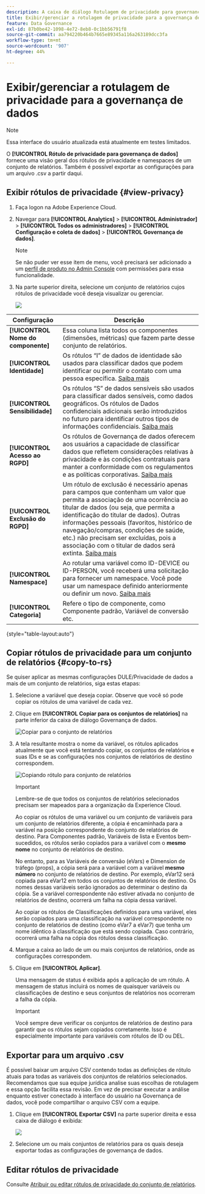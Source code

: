 ```yaml
---
description: A caixa de diálogo Rotulagem de privacidade para governança de dados fornece uma visão geral dos rótulos e namespaces de privacidade de um conjunto de relatórios. Também é possível exportar as configurações para um arquivo .csv a partir daqui.
title: Exibir/gerenciar a rotulagem de privacidade para a governança de dados
feature: Data Governance
exl-id: 87b0be42-1098-4e72-8eb8-0c1bb56791f8
source-git-commit: aa794220b464b7665e89345a116a263189dcc3fa
workflow-type: tm+mt
source-wordcount: '907'
ht-degree: 44%

---
```


# Exibir/gerenciar a rotulagem de privacidade para a governança de dados

>[!NOTE]
>
>Essa interface do usuário atualizada está atualmente em testes limitados.

O **[!UICONTROL Rótulo de privacidade para governança de dados]** fornece uma visão geral dos rótulos de privacidade e namespaces de um conjunto de relatórios. Também é possível exportar as configurações para um arquivo .csv a partir daqui.

## Exibir rótulos de privacidade {#view-privacy}

1. Faça logon na Adobe Experience Cloud.
1. Navegar para  **[!UICONTROL Analytics]** > **[!UICONTROL Administrador]** > **[!UICONTROL Todos os administradores]** > **[!UICONTROL Configuração e coleta de dados]** > **[!UICONTROL Governança de dados]**.

   >[!NOTE]
   >
   >Se não puder ver esse item de menu, você precisará ser adicionado a um [perfil de produto no Admin Console](https://experienceleague.adobe.com/docs/analytics/admin/admin-console/permissions/product-profile.html?lang=pt-BR) com permissões para essa funcionalidade.

1. Na parte superior direita, selecione um conjunto de relatórios cujos rótulos de privacidade você deseja visualizar ou gerenciar.

   ![](assets/privacy_labeling.png)

| Configuração | Descrição |
| --- | --- |
| **[!UICONTROL Nome do componente]** | Essa coluna lista todos os componentes (dimensões, métricas) que fazem parte desse conjunto de relatórios. |
| **[!UICONTROL Identidade]** | Os rótulos “I” de dados de identidade são usados para classificar dados que podem identificar ou permitir o contato com uma pessoa específica. [Saiba mais](https://experienceleague.adobe.com/docs/analytics/admin/data-governance/gdpr-labels.html?lang=en#identity-data-labels) |
| **[!UICONTROL Sensibilidade]** | Os rótulos “S” de dados sensíveis são usados para classificar dados sensíveis, como dados geográficos. Os rótulos de Dados confidenciais adicionais serão introduzidos no futuro para identificar outros tipos de informações confidenciais. [Saiba mais](https://experienceleague.adobe.com/docs/analytics/admin/data-governance/gdpr-labels.html?lang=en#sensitive-data-labels) |
| **[!UICONTROL Acesso ao RGPD]** | Os rótulos de Governança de dados oferecem aos usuários a capacidade de classificar dados que refletem considerações relativas à privacidade e às condições contratuais para manter a conformidade com os regulamentos e as políticas corporativas. [Saiba mais](https://experienceleague.adobe.com/docs/analytics/admin/data-governance/gdpr-labels.html?lang=en#data-privacy-access-labels) |
| **[!UICONTROL Exclusão do RGPD]** | Um rótulo de exclusão é necessário apenas para campos que contenham um valor que permita a associação de uma ocorrência ao titular de dados (ou seja, que permita a identificação do titular de dados). Outras informações pessoais (favoritos, histórico de navegação/compras, condições de saúde, etc.) não precisam ser excluídas, pois a associação com o titular de dados será extinta. [Saiba mais](https://experienceleague.adobe.com/docs/analytics/admin/data-governance/gdpr-labels.html?lang=en#data-privacy-delete-labels) |
| **[!UICONTROL Namespace]** | Ao rotular uma variável como ID-DEVICE ou ID-PERSON, você receberá uma solicitação para fornecer um namespace. Você pode usar um namespace definido anteriormente ou definir um novo. [Saiba mais](https://experienceleague.adobe.com/docs/analytics/admin/data-governance/gdpr-labels.html?lang=en#section_F0A47AF8DA384A26BD56032D0ABFD2D7) |
| **[!UICONTROL Categoria]** | Refere o tipo de componente, como Componente padrão, Variável de conversão etc. |

{style=&quot;table-layout:auto&quot;}

## Copiar rótulos de privacidade para um conjunto de relatórios  {#copy-to-rs}

Se quiser aplicar as mesmas configurações DULE/Privacidade de dados a mais de um conjunto de relatórios, siga estas etapas:

1. Selecione a variável que deseja copiar. Observe que você só pode copiar os rótulos de uma variável de cada vez.
1. Clique em **[!UICONTROL Copiar para os conjuntos de relatórios]** na parte inferior da caixa de diálogo Governança de dados.

   ![Copiar para o conjunto de relatórios](assets/copy_to_reportsuite.png)

1. A tela resultante mostra o nome da variável, os rótulos aplicados atualmente que você está tentando copiar, os conjuntos de relatórios e suas IDs e se as configurações nos conjuntos de relatórios de destino correspondem.

   ![Copiando rótulo para conjunto de relatórios](assets/copy_to_rs.png)

   >[!IMPORTANT]
   >
   >Lembre-se de que todos os conjuntos de relatórios selecionados precisam ser mapeados para a organização da Experience Cloud.

   Ao copiar os rótulos de uma variável ou um conjunto de variáveis para um conjunto de relatórios diferente, a cópia é encaminhada para a variável na posição correspondente do conjunto de relatórios de destino. Para Componentes padrão, Variáveis de lista e Eventos bem-sucedidos, os rótulos serão copiados para a variável com o **mesmo nome** no conjunto de relatórios de destino.

   No entanto, para as Variáveis de conversão (eVars) e Dimension de tráfego (props), a cópia será para a variável com a variável **mesmo número** no conjunto de relatórios de destino. Por exemplo, eVar12 será copiada para eVar12 em todos os conjuntos de relatórios de destino. Os nomes dessas variáveis serão ignorados ao determinar o destino da cópia. Se a variável correspondente não estiver ativada no conjunto de relatórios de destino, ocorrerá um falha na cópia dessa variável.

   Ao copiar os rótulos de Classificações definidos para uma variável, eles serão copiados para uma classificação na variável correspondente no conjunto de relatórios de destino (como eVar7 a eVar7) que tenha um nome idêntico à classificação que está sendo copiada. Caso contrário, ocorrerá uma falha na cópia dos rótulos dessa classificação.

1. Marque a caixa ao lado de um ou mais conjuntos de relatórios, onde as configurações correspondem.
1. Clique em **[!UICONTROL Aplicar]**.

   Uma mensagem de status é exibida após a aplicação de um rótulo. A mensagem de status incluirá os nomes de quaisquer variáveis ou classificações de destino e seus conjuntos de relatórios nos ocorreram a falha da cópia.

   >[!IMPORTANT]
   >
   >Você sempre deve verificar os conjuntos de relatórios de destino para garantir que os rótulos sejam copiados corretamente. Isso é especialmente importante para variáveis com rótulos de ID ou DEL.

## Exportar para um arquivo .csv

É possível baixar um arquivo CSV contendo todas as definições de rótulo atuais para todas as variáveis dos conjuntos de relatórios selecionados. Recomendamos que sua equipe jurídica analise suas escolhas de rotulagem e essa opção facilita essa revisão. Em vez de precisar executar a análise enquanto estiver conectado à interface do usuário na Governança de dados, você pode compartilhar o arquivo CSV com a equipe.

1. Clique em **[!UICONTROL Exportar CSV]** na parte superior direita e essa caixa de diálogo é exibida:

   ![](assets/export_csv.png)

1. Selecione um ou mais conjuntos de relatórios para os quais deseja exportar todas as configurações de governança de dados.

## Editar rótulos de privacidade

Consulte [Atribuir ou editar rótulos de privacidade do conjunto de relatórios](/help/admin/c-data-governance/data-labeling/gdpr-setup-reportsuite.md).
